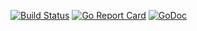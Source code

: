 [![Build Status](https://travis-ci.org/wayneashleyberry/rot13.svg?branch=master)](https://travis-ci.org/wayneashleyberry/rot13)
[![Go Report Card](https://goreportcard.com/badge/github.com/wayneashleyberry/rot13)](https://goreportcard.com/report/github.com/wayneashleyberry/rot13)
[![GoDoc](https://godoc.org/github.com/wayneashleyberry/rot13?status.svg)](https://godoc.org/github.com/wayneashleyberry/rot13)
